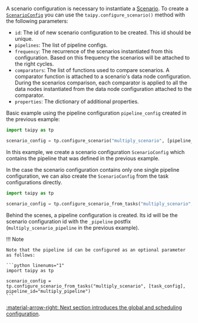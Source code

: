A scenario configuration is necessary to instantiate a [Scenario](../concepts/scenario.md). To create a
[`ScenarioConfig`](../../../reference/#taipy.core.config.scenario_config.ScenarioConfig) you can use
the `taipy.configure_scenario()` method with the following parameters:

-   `id`: The id of new scenario configuration to be created. This id should be unique.
-   `pipelines`: The list of pipeline configs.
-   `frequency`: The recurrence of the scenarios instantiated from this configuration. Based on this frequency the scenarios will be attached to the right cycles.
-   `comparators`: The list of functions used to compare scenarios. A comparator function is attached to a scenario's data node configuration. During the scenarios comparison, each comparator is applied to all the data nodes instantiated from the data node configuration attached to the comparator.
-   `properties`: The dictionary of additional properties.

Basic example using the pipeline configuration `pipeline_config` created in the previous example:

```python linenums="1"
import taipy as tp

scenario_config = tp.configure_scenario("multiply_scenario", [pipeline_config])
```

In this example, we create a scenario configuration `ScenarioConfig` which contains the pipeline that was
defined in the previous example.

In the case the scenario configuration contains only one single pipeline configuration, we can also create the
`ScenarioConfig` from the task configurations directly.

```python linenums="1"
import taipy as tp

scenario_config = tp.configure_scenario_from_tasks("multiply_scenario", [task_config])
```

Behind the scenes, a pipeline configuration is created. Its id will be the scenario configuration id with the
`_pipeline` postfix (`multiply_scenario_pipeline` in the previous example).

!!! Note

    Note that the pipeline id can be configured as an optional parameter as follows:

    ```python linenums="1"
    import taipy as tp

    scenario_config = tp.configure_scenario_from_tasks("multiply_scenario", [task_config], pipeline_id="multiply_pipeline")
    ```

[:material-arrow-right: Next section introduces the global and scheduling configuration](global-config.md).
